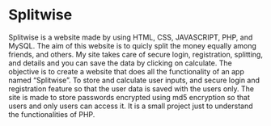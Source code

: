 # Splitwise
Splitwise is a website made by using HTML, CSS, JAVASCRIPT, PHP, and MySQL. The aim of this website is to quicly split the money equally among friends, and others. My site takes care of secure login, registration, splitting, and details and you can save the data by clicking on calculate. The objective is to create a website that does all the functionality of an app named “Splitwise”. To store and calculate user inputs, and secure login and registration feature so that the user data is saved with the users only. The site is made to store passwords encrypted using md5 encryption so that users and only users can access it. It is a small project just to understand the functionalities of PHP.
